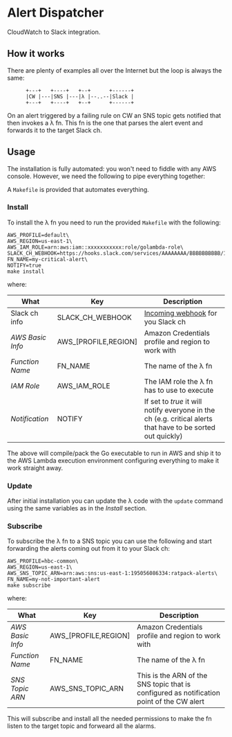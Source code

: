# Alert Dispatcher

CloudWatch to Slack integration.

## How it works

There are plenty of examples all over the Internet but the loop is
always the same:

          +---+   +----+   +--+      +------+
          |CW |---|SNS |---|λ |--..--|Slack |
          +---+   +----+   +--+      +------+

On an alert triggered by a failing rule on CW an SNS topic gets
notified that then invokes a λ fn. This fn is the one that parses the
alert event and forwards it to the target Slack ch.

## Usage

The installation is fully automated: you won't need to fiddle with any
AWS console. However, we need the following to pipe everything
together:

A `Makefile` is provided that automates everything.

### Install

To install the λ fn you need to run the provided `Makefile` with the
following:

```shell
AWS_PROFILE=default\
AWS_REGION=us-east-1\
AWS_IAM_ROLE=arn:aws:iam::xxxxxxxxxxx:role/golambda-role\
SLACK_CH_WEBHOOK=https://hooks.slack.com/services/AAAAAAAA/BBBBBBBBBB/123456789abcde\
FN_NAME=my-critical-alert\
NOTIFY=true
make install
```

where:

| What | Key | Description |
|------|-----|-------------|
|  Slack ch info | SLACK_CH_WEBHOOK | [Incoming webhook](https://api.slack.com/incoming-webhooks) for you Slack ch |
| *AWS Basic Info* | AWS_[PROFILE,REGION] | Amazon Credentials profile and region to work with |
| *Function Name* | FN_NAME | The name of the λ fn |
| *IAM Role* | AWS_IAM_ROLE | The IAM role the λ fn has to use to execute |
| *Notification* | NOTIFY | If set to *true* it will notify everyone in the ch (e.g. critical alerts that have to be sorted out quickly) |

The above will compile/pack the Go executable to run in AWS and ship
it to the AWS Lambda execution environment configuring everything to
make it work straight away.

### Update

After initial installation you can update the λ code with the `update`
command using the same variables as in the *Install* section.

### Subscribe

To subscribe the λ fn to a SNS topic you can use the following and
start forwarding the alerts coming out from it to your Slack ch:

```shell
AWS_PROFILE=hbc-common\
AWS_REGION=us-east-1\
AWS_SNS_TOPIC_ARN=arn:aws:sns:us-east-1:195056086334:ratpack-alerts\
FN_NAME=my-not-important-alert
make subscribe
```

where:

| What | Key | Description |
|------|-----|-------------|
| *AWS Basic Info* | AWS_[PROFILE,REGION] | Amazon Credentials profile and region to work with |
| *Function Name* | FN_NAME | The name of the λ fn |
| *SNS Topic ARN* | AWS_SNS_TOPIC_ARN | This is the ARN of the SNS topic that is configured as notification point of the CW alert |

This will subscribe and install all the needed permissions to make the
fn listen to the target topic and forweard all the alarms.
